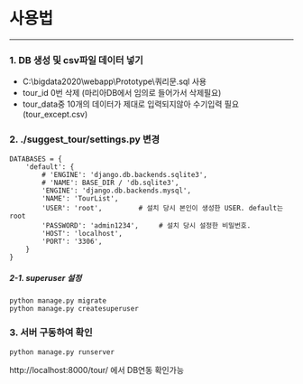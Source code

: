 # 사용법
---
### 1. DB 생성 및 csv파일 데이터 넣기
- C:\bigdata2020\webapp\Prototype\쿼리문.sql 사용
- tour_id 0번 삭제 (마리아DB에서 임의로 들어가서 삭제필요)
- tour_data중 10개의 데이터가 제대로 입력되지않아 수기입력 필요 (tour_except.csv)

### 2. ./suggest_tour/settings.py 변경
```console
DATABASES = {
    'default': {
        # 'ENGINE': 'django.db.backends.sqlite3',
        # 'NAME': BASE_DIR / 'db.sqlite3',
        'ENGINE': 'django.db.backends.mysql',
        'NAME': 'TourList',
        'USER': 'root',         # 설치 당시 본인이 생성한 USER. default는 root
        'PASSWORD': 'admin1234',     # 설치 당시 설정한 비밀번호.
        'HOST': 'localhost',
        'PORT': '3306',
    }
}
```

##### 2-1. superuser 설정
```console
python manage.py migrate
python manage.py createsuperuser
```  

### 3. 서버 구동하여 확인 
```console
python manage.py runserver
```
http://localhost:8000/tour/  에서 DB연동 확인가능 
